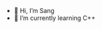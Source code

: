 - 👋 Hi, I’m Sang
- 🌱 I’m currently learning C++
<!---
nguyentansang278/nguyentansang278 is a ✨ special ✨ repository because its `README.md` (this file) appears on your GitHub profile.
You can click the Preview link to take a look at your changes.
--->
